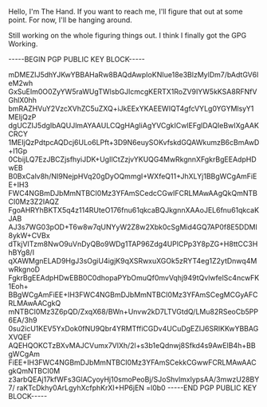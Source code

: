 Hello, I'm The Hand. If you want to reach me, I'll figure that out at some point.
For now, I'll be hanging around.

Still working on the whole figuring things out. I think I finally got the GPG Working.

-----BEGIN PGP PUBLIC KEY BLOCK-----

mDMEZIJ5dhYJKwYBBAHaRw8BAQdAwpIoKNIue18e3BlzMylDm7/bAdtGV6leM2wh
GxSuEIm0O0ZyYW5raWUgTWlsbGJlcmcgKERTX1RoZV9IYW5kKSA8RFNfVGhlX0hh
bmRAZHVuY2VzcXVhZC5uZXQ+iJkEExYKAEEWIQT4gfcVYLg0YGYMlsyY1MEIjQzP
dgUCZIJ5dgIbAQUJlmAYAAULCQgHAgIiAgYVCgkICwIEFgIDAQIeBwIXgAAKCRCY
1MEIjQzPdtpcAQDcj6ULo6LPft+3D9N6euySOKvfskdGQAWkumzB6cBmAwD+I1Gp
0CbijLQ7EzJBCZjsfhyiJDK+UgIlCtZzjvYKUQG4MwRkgnnXFgkrBgEEAdpHDwEB
B0BxCalv8h/NI9NejpHVq20gDyOQmmgI+WXfeQ11+JhXLYj1BBgWCgAmFiEE+IH3
FWC4NGBmDJbMmNTBCI0Mz3YFAmSCedcCGwIFCRLMAwAAgQkQmNTBCI0Mz3Z2IAQZ
FgoAHRYhBKTX5q4z114RUteO176fnu61qkcaBQJkgnnXAAoJEL6fnu61qkcaKJAB
AJ3s7WG03pOD+T6w8w7qUNYyW2Z8w2Xbk0cSgMid4GQ7AP0f8E5DDMl8ykW+CVBx
dTkjVITzm8NwO9uVnDyQBo9WDg1TAP96Zdg4UPlCPp3Y8pZG+H8ttCC3HhBYg8/I
qXAWMgnELAD9HgJ3sOgiU4igjK9qXSRwxuXGOk5zRYT4eg1Z2ytDnwq4MwRkgnoD
FgkrBgEEAdpHDwEBB0C0dhopaPYbOmuQf0mvVqhj949tQvlwfelSc4ncwFK1Eoh+
BBgWCgAmFiEE+IH3FWC4NGBmDJbMmNTBCI0Mz3YFAmSCegMCGyAFCRLMAwAACgkQ
mNTBCI0Mz3Z6pQD/ZxqX68/BWn+Unvw2kD7LTVGtdQ/LMu82RSeoCb5PP6EA/3h9
0su2icU1KEV5YxDok0fNU9Qbr4YRMTffiCGDv4UCuDgEZIJ6SRIKKwYBBAGXVQEF
AQEHQOKCTzBXvMAJCVumx7VlXh/2l+s3b1eQdnwj8Sfkd4s9AwEIB4h+BBgWCgAm
FiEE+IH3FWC4NGBmDJbMmNTBCI0Mz3YFAmSCekkCGwwFCRLMAwAACgkQmNTBCI0M
z3arbQEAj17kfWFs3GlACyoyHj10smoPeoBj/SJoShvlmxlypsAA/3mwzU28BY7/
raKTcDkhy0ArLgyhXcfphKrXI+HP6jEN
=l0b0
-----END PGP PUBLIC KEY BLOCK-----
